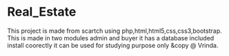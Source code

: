 # Real_Estate
This project is made from scartch using php,html,html5,css,css3,bootstrap.
This is made in two modules admin and buyer it has a database included install coorectly it can be used for studying purpose only &copy @ Vrinda.
